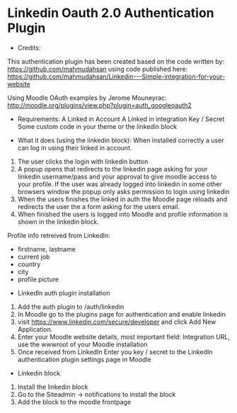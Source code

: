 Linkedin Oauth 2.0 Authentication Plugin
===========================================================

* Credits:

This authentication plugin has been created based on the code written by:
https://github.com/mahmudahsan using code published here: 
https://github.com/mahmudahsan/Linkedin---Simple-integration-for-your-website

Using Moodle OAuth examples by Jerome Mouneyrac:
http://moodle.org/plugins/view.php?plugin=auth_googleoauth2


* Requirements:
A Linked in Account
A Linked in integration Key / Secret
Some custom code in your theme or the linkedin block

* What it does (using the linkedin block):
When installed correctly a user can log in using their linked in account.

1. The user clicks the login with linkedin button
2. A popup opens that redirects to the linkedin page asking for your linkedin username/pass and your
approval to give moodle access to your profile. If the user was already logged into linkedin in some
other browsers window the popup only asks permission to login using linkedin
3. When the users finishes the linked in auth the Moodle page reloads and redirects the user the a form 
asking for the users email. 
4. When finished the users is logged into Moodle and profile information is shown in the linkedin block.

Profile info retreived from LinkedIn:
- firstname, lastname
- current job
- country
- city 
- profile picture 

* LinkedIn auth plugin installation

1. Add the auth plugin to /auth/linkedin
2. In Moodle go to the plugins page for authentication and enable linkedin
3. visit https://www.linkedin.com/secure/developer and click Add New Application.
4. Enter your Moodle website details, most important field: Integration URL, use the wwwroot of your Moodle installation
5. Once received from LinkedIn Enter you key / secret to the LinkedIn authentication plugin settings page in Moodle

* Linkedin block
1. Install the linkedin block 
2. Go to the Siteadmin -> notifications to install the block
3. Add the block to the moodle frontpage


